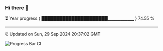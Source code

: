 ### Hi there 👋

⏳ Year progress { ██████████████████████▁▁▁▁▁▁▁▁ } 74.55 %

---

⏰ Updated on Sun, 29 Sep 2024 20:37:02 GMT

![Progress Bar CI](https://github.com/IshwaranRudhara/GIT-ACTION/workflows/Progress%20Bar%20CI/badge.svg)
